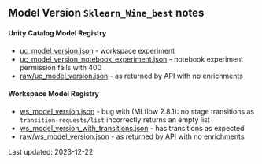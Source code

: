 ## Model Version `Sklearn_Wine_best` notes

#### Unity Catalog Model Registry
* [uc_model_version.json](uc_model_version.json) - workspace experiment
* [uc_model_version_notebook_experiment.json](uc_model_version_notebook_experiment.json) - notebook experiment permission fails with 400
* [raw/uc_model_version.json](raw/uc_model_version.json) - as returned by API with no enrichments

#### Workspace Model Registry
* [ws_model_version.json](ws_model_version.json) - bug with (MLflow 2.8.1): no stage transitions as `transition-requests/list` incorrectly returns an empty list
* [ws_model_version_with_transitions.json](ws_model_version_with_transitions.json) - has transitions as expected
* [raw/ws_model_version.json](raw/ws_model_version.json) - as returned by API with no enrichments

Last updated: 2023-12-22
